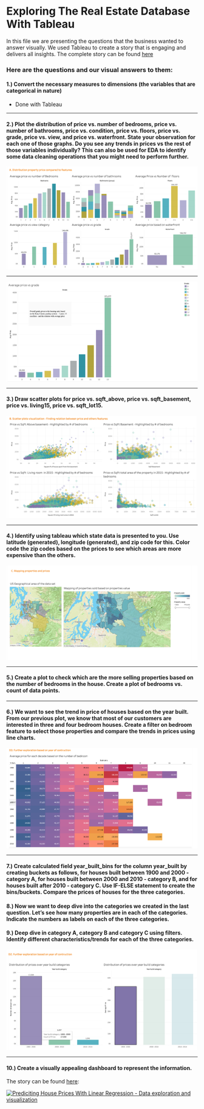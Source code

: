 # Exploring The Real Estate Database With Tableau 

In this file we are presenting the questions that the business wanted to answer visually.
We used Tableau to create a story that is engaging and delivers all insights. The complete story can be found [here](https://public.tableau.com/profile/federico.giuliani#!/vizhome/Mid_Project_Data/StoryProject?publish=yes)


### Here are the questions and our visual answers to them:

#### 1.) Convert the necessary measures to dimensions (the variables that are categorical in nature)

- Done with Tableau
***
#### 2.) Plot the distribution of price vs. number of bedrooms, price vs. number of bathrooms, price vs. condition, price vs. floors, price vs. grade, price vs. view, and price vs. waterfront. State your observation for each one of those graphs. Do you see any trends in prices vs the rest of those variables individually? This can also be used for EDA to identify some data cleaning operations that you might need to perform further.

![Picture](https://github.com/Caparisun/Linear_Regression_Project/blob/master/Pictures/pricevsfeatures.png)
***
![Picture](https://github.com/Caparisun/Linear_Regression_Project/blob/master/Pictures/pricevsgrade.png)
***

#### 3.) Draw scatter plots for price vs. sqft_above, price vs. sqft_basement, price vs. living15, price vs. sqft_lot15.

![Picture](https://github.com/Caparisun/Linear_Regression_Project/blob/master/Pictures/scatterplots.png)
***

#### 4.) Identify using tableau which state data is presented to you. Use latitude (generated), longitude (generated), and zip code for this. Color code the zip codes based on the prices to see which areas are more expensive than the others.

![Picture](https://github.com/Caparisun/Linear_Regression_Project/blob/master/Pictures/map1.png)
***

#### 5.) Create a plot to check which are the more selling properties based on the number of bedrooms in the house. Create a plot of bedrooms vs. count of data points.


***

#### 6.) We want to see the trend in price of houses based on the year built. From our previous plot, we know that most of our customers are interested in three and four bedroom houses. Create a filter on bedroom feature to select those properties and compare the trends in prices using line charts.

![Picture](https://github.com/Caparisun/Linear_Regression_Project/blob/master/Pictures/priceperdecade.png)
***

####  7.) Create calculated field year_built_bins for the column year_built by creating buckets as follows, for houses built between 1900 and 2000 - category A, for houses built between 2000 and 2010 - category B, and for houses built after 2010 - category C. Use IF-ELSE statement to create the bins/buckets. Compare the prices of houses for the three categories.

####  8.) Now we want to deep dive into the categories we created in the last question. Let’s see how many properties are in each of the categories. Indicate the numbers as labels on each of the three categories.

####  9.) Deep dive in category A, category B and category C using filters. Identify different characteristics/trends for each of the three categories.

![Picture](https://github.com/Caparisun/Linear_Regression_Project/blob/master/Pictures/exploreyear.png)
***

####  10.) Create a visually appealing dashboard to represent the information.

The story can be found [here](https://public.tableau.com/profile/federico.giuliani#!/vizhome/Mid_Project_Data/StoryProject?publish=yes):

<div class='tableauPlaceholder' id='viz1618994686440' style='position: relative'><noscript><a href='#'><img alt='Prediciting House Prices With Linear Regression - Data exploration and visualization ' src='https:&#47;&#47;public.tableau.com&#47;static&#47;images&#47;Mi&#47;Mid_Project_Data&#47;StoryProject&#47;1_rss.png' style='border: none' /></a></noscript><object class='tableauViz'  style='display:none;'><param name='host_url' value='https%3A%2F%2Fpublic.tableau.com%2F' /> <param name='embed_code_version' value='3' /> <param name='site_root' value='' /><param name='name' value='Mid_Project_Data&#47;StoryProject' /><param name='tabs' value='no' /><param name='toolbar' value='yes' /><param name='static_image' value='https:&#47;&#47;public.tableau.com&#47;static&#47;images&#47;Mi&#47;Mid_Project_Data&#47;StoryProject&#47;1.png' /> <param name='animate_transition' value='yes' /><param name='display_static_image' value='yes' /><param name='display_spinner' value='yes' /><param name='display_overlay' value='yes' /><param name='display_count' value='yes' /><param name='language' value='de' /><param name='filter' value='publish=yes' /></object></div>
